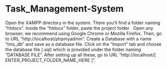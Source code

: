 # Task_Management-System
Open the XAMPP directory in the system.
There you’ll find a folder naming “htdocs”.
Inside the “htdocs” folder, paste the project folder .
Open any browser; we recommend using Google Chrome or Mozilla Firefox.
Then, go to URL “http://localhost/phpmyadmin“.
Create a Database with a name “tms_db” and save as a database file.
Click on the “Import” tab and choose the database file (.sql) which is provided under the folder naming “DATABASE FILE”.
After setting up all these, go to URL “http://localhost/[ ENTER_PROJECT_FOLDER_NAME_HERE ]“.
